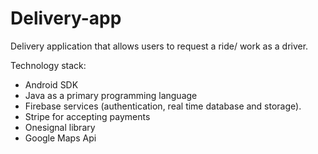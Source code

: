 # Delivery-app
Delivery application that allows users to request a ride/ work as a driver. 

Technology stack:
- Android SDK
- Java as a primary programming language
- Firebase services (authentication, real time database and storage).
- Stripe for accepting payments
- Onesignal library
- Google Maps Api
